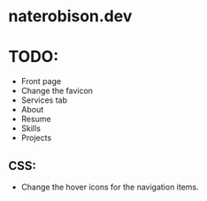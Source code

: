 # naterobison.dev

# TODO:
  - Front page
  - Change the favicon
  - Services tab
  - About
  - Resume
  - Skills
  - Projects

## CSS:
- Change the hover icons for the navigation items.
